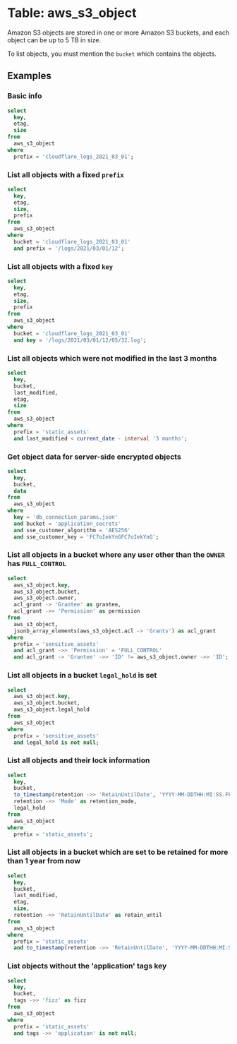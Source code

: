 # Table: aws_s3_object

Amazon S3 objects are stored in one or more Amazon S3 buckets, and each object can be up to 5 TB in size.

To list objects, you must mention the `bucket` which contains the objects.

## Examples

### Basic info

```sql
select
  key,
  etag,
  size
from
  aws_s3_object
where
  prefix = 'cloudflare_logs_2021_03_01';
```

### List all objects with a fixed `prefix`

```sql
select
  key,
  etag,
  size,
  prefix
from
  aws_s3_object
where
  bucket = 'cloudflare_logs_2021_03_01'
  and prefix = '/logs/2021/03/01/12';
```

### List all objects with a fixed `key`

```sql
select
  key,
  etag,
  size,
  prefix
from
  aws_s3_object
where
  bucket = 'cloudflare_logs_2021_03_01'
  and key = '/logs/2021/03/01/12/05/32.log';
```

### List all objects which were not modified in the last 3 months

```sql
select
  key,
  bucket,
  last_modified,
  etag,
  size
from
  aws_s3_object
where
  prefix = 'static_assets'
  and last_modified < current_date - interval '3 months';
```

### Get object data for server-side encrypted objects

```sql
select
  key,
  bucket,
  data 
from
  aws_s3_object 
where
  key = 'db_connection_params.json' 
  and bucket = 'application_secrets' 
  and sse_customer_algorithm = 'AES256' 
  and sse_customer_key = 'FC7oIekYnGFC7oIekYnG';
```

### List all objects in a bucket where any user other than the `OWNER` has `FULL_CONTROL`

```sql
select
  aws_s3_object.key,
  aws_s3_object.bucket,
  aws_s3_object.owner,
  acl_grant -> 'Grantee' as grantee,
  acl_grant ->> 'Permission' as permission
from
  aws_s3_object,
  jsonb_array_elements(aws_s3_object.acl -> 'Grants') as acl_grant
where
  prefix = 'sensitive_assets'
  and acl_grant ->> 'Permission' = 'FULL_CONTROL'
  and acl_grant -> 'Grantee' ->> 'ID' != aws_s3_object.owner ->> 'ID';
```

### List all objects in a bucket `legal_hold` is set

```sql
select
  aws_s3_object.key,
  aws_s3_object.bucket,
  aws_s3_object.legal_hold
from
  aws_s3_object
where
  prefix = 'sensitive_assets'
  and legal_hold is not null;
```

### List all objects and their lock information

```sql
select
  key,
  bucket,
  to_timestamp(retention ->> 'RetainUntilDate', 'YYYY-MM-DDTHH:MI:SS.FF6TZH') as retain_until,
  retention ->> 'Mode' as retention_mode,
  legal_hold
from
  aws_s3_object
where
  prefix = 'static_assets';
```

### List all objects in a bucket which are set to be retained for more than 1 year from now

```sql
select
  key,
  bucket,
  last_modified,
  etag,
  size,
  retention ->> 'RetainUntilDate' as retain_until
from
  aws_s3_object
where
  prefix = 'static_assets'
  and to_timestamp(retention ->> 'RetainUntilDate', 'YYYY-MM-DDTHH:MI:SS.FF6TZH') > current_date + interval '1 year';
```

### List objects without the 'application' tags key

```sql
select
  key,
  bucket,
  tags ->> 'fizz' as fizz
from
  aws_s3_object
where
  prefix = 'static_assets'
  and tags ->> 'application' is not null;
```
